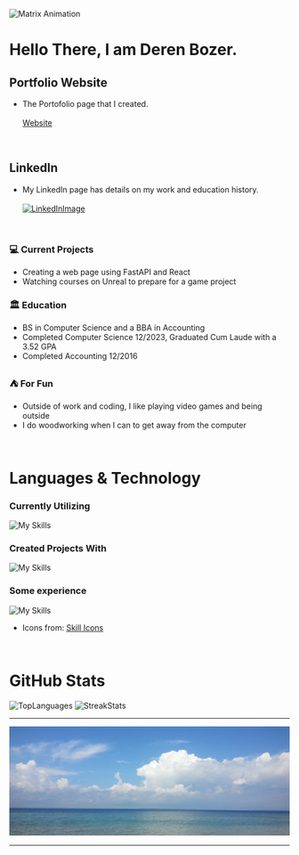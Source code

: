 <!--
![Junior Developer](https://raw.githubusercontent.com/DerenB/DerenB/main/Banner_Picture.jpg)
-->

![Matrix Animation](https://raw.githubusercontent.com/DerenB/DerenB/main/MatrixRectangleRegular.gif)

# Hello There, I am Deren Bozer.

## Portfolio Website

- The Portofolio page that I created. <br> <br>
[Website](https://portfolio-dab.vercel.app/)

<br>

## LinkedIn

- My LinkedIn page has details on my work and education history. <br> <br>
[![LinkedInImage](https://img.shields.io/badge/LinkedIn-0077B5?style=for-the-badge&logo=linkedin&logoColor=white)](https://www.linkedin.com/in/deren-bozer/)

<br>

### :computer: Current Projects

- Creating a web page using FastAPI and React
- Watching courses on Unreal to prepare for a game project

### :classical_building: Education

- BS in Computer Science and a BBA in Accounting
- Completed Computer Science 12/2023, Graduated Cum Laude with a 3.52 GPA
- Completed Accounting 12/2016 

### :tent: For Fun

- Outside of work and coding, I like playing video games and being outside
- I do woodworking when I can to get away from the computer

<br>

# Languages & Technology 

### Currently Utilizing

![My Skills](https://skillicons.dev/icons?i=swift,figma,py,fastapi,react,js&perline=6)

### Created Projects With

![My Skills](https://skillicons.dev/icons?i=flask,cs,dotnet,java,php,mysql,mongodb,tailwind,bootstrap,vscode,md,github&perline=6)

### Some experience

![My Skills](https://skillicons.dev/icons?i=docker,django,cpp,c,sqlite,unity&perline=6)

- Icons from: [Skill Icons](https://skillicons.dev)

<br>

# GitHub Stats

<img alt="TopLanguages" width="500px" src="https://github-readme-stats.vercel.app/api/top-langs/?username=DerenB&layout=compact&langs_count=8"/>
<img alt="StreakStats" width="500px" src="https://github-readme-streak-stats.herokuapp.com/?user=DerenB"/>

---
![web Developer](https://raw.githubusercontent.com/DerenB/DerenB/main/Banner_Picture.jpg)

---
